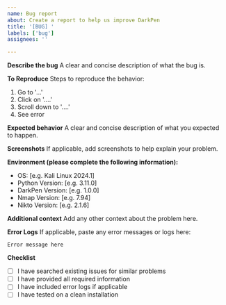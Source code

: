 ```yaml
---
name: Bug report
about: Create a report to help us improve DarkPen
title: '[BUG] '
labels: ['bug']
assignees: ''

---
```


**Describe the bug**
A clear and concise description of what the bug is.

**To Reproduce**
Steps to reproduce the behavior:
1. Go to '...'
2. Click on '....'
3. Scroll down to '....'
4. See error

**Expected behavior**
A clear and concise description of what you expected to happen.

**Screenshots**
If applicable, add screenshots to help explain your problem.

**Environment (please complete the following information):**
 - OS: [e.g. Kali Linux 2024.1]
 - Python Version: [e.g. 3.11.0]
 - DarkPen Version: [e.g. 1.0.0]
 - Nmap Version: [e.g. 7.94]
 - Nikto Version: [e.g. 2.1.6]

**Additional context**
Add any other context about the problem here.

**Error Logs**
If applicable, paste any error messages or logs here:

```
Error message here
```

**Checklist**
- [ ] I have searched existing issues for similar problems
- [ ] I have provided all required information
- [ ] I have included error logs if applicable
- [ ] I have tested on a clean installation 
